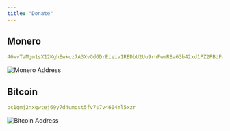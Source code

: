 ```yaml
---
title: "Donate"
---
```


## Monero

``` yaml
46wvTaMgm1sX12KghEwkuz7A3XvGdGDrEieiv1REDbU2Uu9rnFwmRBa63b42xd1PZ2PBUFwpm44EGgWaQb6gqHCPQuMz52h
```

<!-- ![Monero address](https://www.bitcoinqrcodemaker.com/api/?style=monero&address=46wvTaMgm1sX12KghEwkuz7A3XvGdGDrEieiv1REDbU2Uu9rnFwmRBa63b42xd1PZ2PBUFwpm44EGgWaQb6gqHCPQuMz52h "Monero address") -->

![Monero Address](/images/monero.png)

## Bitcoin

``` yaml
bc1qmj2nxgwtej69y7d4umqst5fv7s7v4604ml5xzr
```

<!-- ![Bitcoin address](https://www.bitcoinqrcodemaker.com/api/?style=bitcoin&amp;address=bc1qmj2nxgwtej69y7d4umqst5fv7s7v4604ml5xzr "Bitcoin address") -->


![Bitcoin Address](/images/bitcoin.png)

